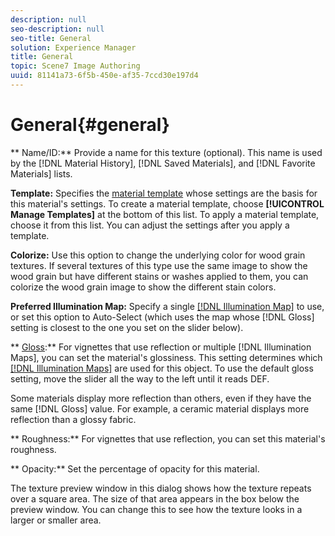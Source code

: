 ```yaml
---
description: null
seo-description: null
seo-title: General
solution: Experience Manager
title: General
topic: Scene7 Image Authoring
uuid: 81141a73-6f5b-450e-af35-7ccd30e197d4
---
```


# General{#general}

 ** Name/ID:** Provide a name for this texture (optional). This name is used by the [!DNL Material History], [!DNL Saved Materials], and [!DNL Favorite Materials] lists.

**Template:** Specifies the [material template](../../../c-vat-rend-pg/c-vat-work-text/t-vat-mat-templ.md#task-8f5d1c397c19469d9ab4fafd2312db83) whose settings are the basis for this material's settings. To create a material template, choose **[!UICONTROL Manage Templates]** at the bottom of this list. To apply a material template, choose it from this list. You can adjust the settings after you apply a template.

**Colorize:** Use this option to change the underlying color for wood grain textures. If several textures of this type use the same image to show the wood grain but have different stains or washes applied to them, you can colorize the wood grain image to show the different stain colors.

**Preferred Illumination Map:** Specify a single [ [!DNL Illumination Map]](../../../c-vat-obj-pg/c-vat-abt-obj-prop/c-vat-view-prop.md#concept-8a396f7b144c46c4806c8ed26619eed1) to use, or set this option to Auto-Select (which uses the map whose [!DNL Gloss] setting is closest to the one you set on the slider below).

** [Gloss](../../../r-vat-glossary/c-vat-gloss.md#concept-c935eeb0b63442368231fb26b5a58f50):** For vignettes that use reflection or multiple [!DNL Illumination Maps], you can set the material's glossiness. This setting determines which [ [!DNL Illumination Maps]](../../../c-vat-obj-pg/c-vat-abt-obj-prop/c-vat-view-prop.md#concept-8a396f7b144c46c4806c8ed26619eed1) are used for this object. To use the default gloss setting, move the slider all the way to the left until it reads DEF.

Some materials display more reflection than others, even if they have the same [!DNL Gloss] value. For example, a ceramic material displays more reflection than a glossy fabric.

** Roughness:** For vignettes that use reflection, you can set this material's roughness.

** Opacity:** Set the percentage of opacity for this material.

The texture preview window in this dialog shows how the texture repeats over a square area. The size of that area appears in the box below the preview window. You can change this to see how the texture looks in a larger or smaller area. 
